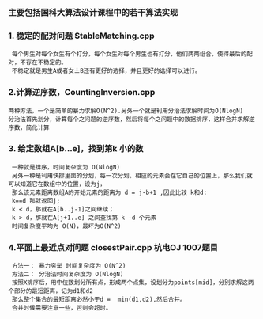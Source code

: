 ### 主要包括国科大算法设计课程中的若干算法实现

### 1. 稳定的配对问题 StableMatching.cpp
     每个男生对每个女生有个打分，每个女生对每个男生也有打分，他们两两组合，使得最后的配对，不存在不稳定的。
     不稳定就是男生A或者女士B还有更好的选择，并且更好的选择可以进行。
     
###  2.计算逆序数，CountingInversion.cpp
    两种方法，一个是简单的暴力求解O(N^2).另外一个就是利用分治法求解时间为O(NlogN)
    分治法首先划分，计算每个之问题的逆序数，然后将每个之问题中的数据排序，这样合并求解逆序数，简化计算
###  3. 给定数组A[b...e]，找到第k 小的数
     一种就是排序，时间复杂度为 O(NlogN)
     另外一种是利用快排里面的分划，每一次分划，相应的元素会在它自己的位置上，那么我们就可以知道它在数组中的位置，设为j，
     那么该元素距离数组A的开始元素的距离为 d = j-b+1 ,因此比较 k和d:
     k==d 那就返回j;
     k < d，那就在A[b..j-1]之间继续；
     k > d，那就在A[j+1..e] 之间查找第 k -d 个元素
     时间复杂度平均为 O(N)，最坏为O(N^2)
###  4.平面上最近点对问题     closestPair.cpp  杭电OJ 1007题目
     方法一： 暴力穷举 时间复杂度为 O(N^2)
     方法二： 分治法时间复杂度为 O(NlogN)
     按照X排序后，用中位数划分所有点，形成两个点集，设划分为points[mid]，分别求解这两个部分的最短距离，记为d1和d2
     那么整个集合的最短距离必然小于d =  min(d1,d2),然后合并。
     合并时候需要注意一些，否则会超时。
